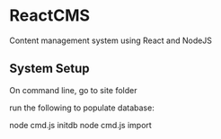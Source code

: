 ReactCMS
========
Content management system using React and NodeJS

System Setup
------------
On command line, go to site folder

run the following to populate database:

node cmd.js initdb
node cmd.js import


